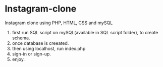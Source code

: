 # Instagram-clone
Instagram clone using PHP, HTML, CSS and mySQL

1. first run SQL script on mySQL(available in SQL script folder), to create schema.
2. once database is creeated.
3. then using localhost, run index.php
4. sign-in or sign-up.
5. enjoy.
